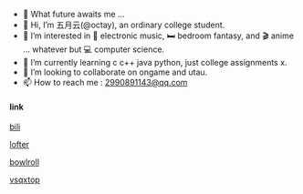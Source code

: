 - 🌸 What future awaits me ...
- 👋 Hi, I’m 五月云(@octay), an ordinary college student.
- 👀 I’m interested in 🎵 electronic music, 🛏️ bedroom fantasy, and 🎬 anime ... whatever but 💻 computer science.
- 🌱 I’m currently learning c c++ java python, just college assignments x.
- 💞️ I’m looking to collaborate on ongame and utau.
- 📫 How to reach me : 2990891143@qq.com

#### link

[bili](https://space.bilibili.com/18794996?spm_id_from=333.1007.0.0 "哔哩哔哩动画主页")

[lofter](https://wyytb2141.lofter.com/ "不太用了但还是会发东西就是说")

[bowlroll](https://bowlroll.net/user/596075 "配布了一堆工程文件")

[vsqxtop](https://www.vsqx.top/space/1342 "这里只放有参svp")
